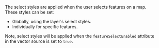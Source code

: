 The select styles are applied when the user selects features on a map. These styles can be set:
- Globally, using the layer's select styles.
- Individually for specific features.

Note, select styles will be applied when the `featureSelectEnabled` attribute in the vector source is set to `true`.
